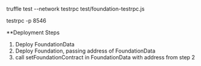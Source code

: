 truffle test --network testrpc test/foundation-testrpc.js 
<p>testrpc -p 8546</p>

**Deployment Steps
1. Deploy FoundationData
2. Deploy Foundation, passing address of FoundationData
3. call setFoundationContract in FoundationData with address from step 2
